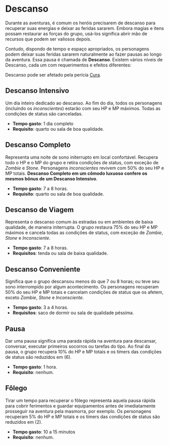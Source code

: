 # Descanso

Durante as aventuras, é comum os heróis precisarem de descanso para recuperar suas energias e deixar as feridas sararem. Embora magias e itens possam restaurar as forças do grupo, usá-los significa abrir mão de recursos que podem ser valiosos depois.

Contudo, dispondo de tempo e espaço apropriados, os personagens podem deixar suas feridas sararem naturalmente ao fazer pausas ao longo da aventura. Essa pausa é chamada de **Descanso**. Existem vários níveis de Descanso, cada um com requerimentos e efeitos diferentes:

Descanso pode ser afetado pela perícia [Cura]().

## Descanso Intensivo

Um dia inteiro dedicado ao descanso. Ao fim do dia, todos os personagens (incluindo os *inconscientes*) estarão com seu HP e MP máximos. Todas as condições de status são canceladas.

* **Tempo gasto**: 1 dia completo
* **Requisito**: quarto ou sala de boa qualidade.

## Descanso Completo

Representa uma noite de sono initerrupto em local confortável. Recupera todo o HP e o MP do grupo e retira condições de status, com exceção de *Zombie* e *Stone*. Personagens *inconscientes* revivem com 50% do seu HP e MP totais. **Descanso Completo em um cômodo luxuoso confere os mesmos bônus de um Descanso Intensivo**.

* **Tempo gasto**: 7 a 8 horas.
* **Requisito**: quarto ou sala de boa qualidade.

## Descanso de Viagem

Representa o descanso comum às estradas ou em ambientes de baixa qualidade, de maneira initerrupta. O grupo restaura 75% do seu HP e MP máximos e cancela todas as condições de status, com exceção de *Zombie*, *Stone* e *Inconsciente*.

* **Tempo gasto**: 7 a 8 horas.
* **Requisitos**: tenda ou sala de baixa qualidade.

## Descanso Conveniente

Significa que o grupo descansou menos do que 7 ou 8 horas; ou teve seu sono interrompido por algum acontecimento. Os personagens recuperam 50% do seu HP e MP totais e cancelam condições de status que os afetem, exceto *Zombie*, *Stone* e *Inconsciente*.

* **Tempo gasto**: 3 a 4 horas.
* **Requisitos**: saco de dormir ou sala de qualidade péssima.

## Pausa

Dar uma pausa significa uma parada rápida na aventura para descansar, conversar, executar primeiros socorros ou tarefas do tipo. Ao final da pausa, o grupo recupera 10% do HP e MP totais e os timers das condições de status são reduzidos em (6).

* **Tempo gasto**: 1 hora.
* **Requisito**: nenhum.

## Fôlego

Tirar um tempo para recuperar o fôlego representa aquela pausa rápida para cobrir ferimentos e guardar equipamentos antes de imediatamente prosseguir na aventura pela masmorra, por exemplo. Os personagens recuperam 5% do HP e MP totais e os timers das condições de status são reduzidos em (2).

* **Tempo gasto**: 10 a 15 minutos
* **Requisito**: nenhum.